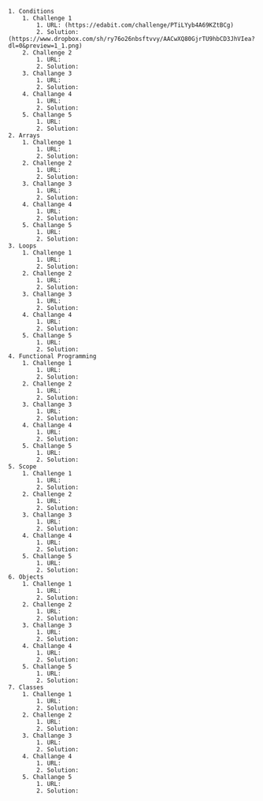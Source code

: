 
    1. Conditions
        1. Challenge 1
            1. URL: (https://edabit.com/challenge/PTiLYyb4A69KZtBCg)
            2. Solution: (https://www.dropbox.com/sh/ry76o26nbsftvvy/AACwXQ80GjrTU9hbCD3JhVIea?dl=0&preview=1_1.png)
        2. Challenge 2
            1. URL:
            2. Solution:
        3. Challange 3
            1. URL:
            2. Solution:
        4. Challange 4
            1. URL:
            2. Solution:
        5. Challange 5
            1. URL:
            2. Solution:        
    2. Arrays
        1. Challenge 1
            1. URL: 
            2. Solution: 
        2. Challenge 2
            1. URL:
            2. Solution:
        3. Challange 3
            1. URL:
            2. Solution:
        4. Challange 4
            1. URL:
            2. Solution:
        5. Challange 5
            1. URL:
            2. Solution:
    3. Loops
        1. Challenge 1
            1. URL: 
            2. Solution: 
        2. Challenge 2
            1. URL:
            2. Solution:
        3. Challange 3
            1. URL:
            2. Solution:
        4. Challange 4
            1. URL:
            2. Solution:
        5. Challange 5
            1. URL:
            2. Solution:            
    4. Functional Programming
        1. Challenge 1
            1. URL: 
            2. Solution: 
        2. Challenge 2
            1. URL:
            2. Solution:
        3. Challange 3
            1. URL:
            2. Solution:
        4. Challange 4
            1. URL:
            2. Solution:
        5. Challange 5
            1. URL:
            2. Solution:
    5. Scope
        1. Challenge 1
            1. URL: 
            2. Solution: 
        2. Challenge 2
            1. URL:
            2. Solution:
        3. Challange 3
            1. URL:
            2. Solution:
        4. Challange 4
            1. URL:
            2. Solution:
        5. Challange 5
            1. URL:
            2. Solution:
    6. Objects
        1. Challenge 1
            1. URL: 
            2. Solution: 
        2. Challenge 2
            1. URL:
            2. Solution:
        3. Challange 3
            1. URL:
            2. Solution:
        4. Challange 4
            1. URL:
            2. Solution:
        5. Challange 5
            1. URL:
            2. Solution:
    7. Classes
        1. Challenge 1
            1. URL: 
            2. Solution: 
        2. Challenge 2
            1. URL:
            2. Solution:
        3. Challange 3
            1. URL:
            2. Solution:
        4. Challange 4
            1. URL:
            2. Solution:
        5. Challange 5
            1. URL:
            2. Solution:
